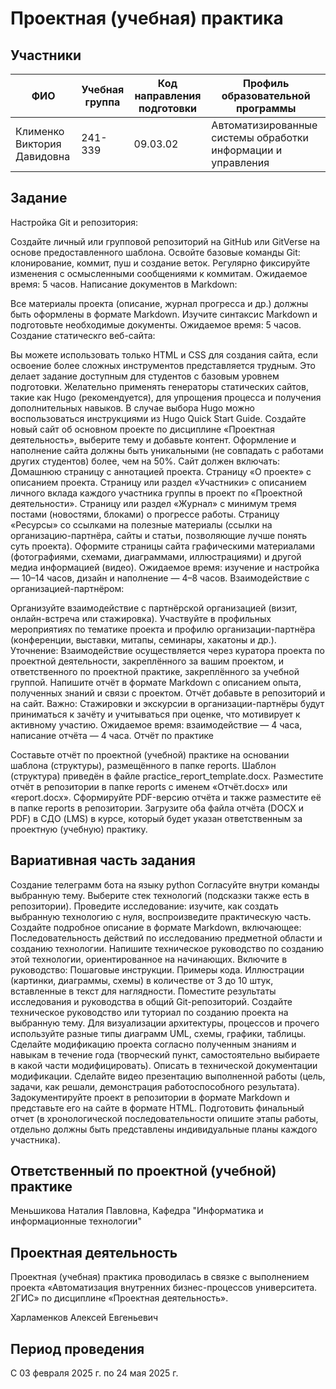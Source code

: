 # Проектная (учебная) практика

## Участники

| ФИО | Учебная группа | Код направления подготовки | Профиль образовательной программы |
|---|---|---|---|
| Клименко Виктория Давидовна | 241-339  |09.03.02  |Автоматизированные системы обработки информации и управления |

## Задание

Настройка Git и репозитория:

Создайте личный или групповой репозиторий на GitHub или GitVerse на основе предоставленного шаблона.
Освойте базовые команды Git: клонирование, коммит, пуш и создание веток.
Регулярно фиксируйте изменения с осмысленными сообщениями к коммитам.
Ожидаемое время: 5 часов.
Написание документов в Markdown:

Все материалы проекта (описание, журнал прогресса и др.) должны быть оформлены в формате Markdown.
Изучите синтаксис Markdown и подготовьте необходимые документы.
Ожидаемое время: 5 часов.
Создание статическго веб-сайта:

Вы можете использовать только HTML и CSS для создания сайта, если освоение более сложных инструментов представляется трудным. Это делает задание доступным для студентов с базовым уровнем подготовки.
Желательно применять генераторы статических сайтов, такие как Hugo (рекомендуется), для упрощения процесса и получения дополнительных навыков. В случае выбора Hugo можно воспользоваться инструкциями из Hugo Quick Start Guide.
Создайте новый сайт об основном проекте по дисциплине «Проектная деятельность», выберите тему и добавьте контент. Оформление и наполнение сайта должны быть уникальными (не совпадать с работами других студентов) более, чем на 50%.
Сайт должен включать:
Домашнюю страницу с аннотацией проекта.
Страницу «О проекте» с описанием проекта.
Страницу или раздел «Участники» с описанием личного вклада каждого участника группы в проект по «Проектной деятельности».
Страницу или раздел «Журнал» с минимум тремя постами (новостями, блоками) о прогрессе работы.
Страницу «Ресурсы» со ссылками на полезные материалы (ссылки на организацию-партнёра, сайты и статьи, позволяющие лучше понять суть проекта).
Оформите страницы сайта графическими материалами (фотографиями, схемами, диаграммами, иллюстрациями) и другой медиа информацией (видео).
Ожидаемое время: изучение и настройка — 10–14 часов, дизайн и наполнение — 4–8 часов.
Взаимодействие с организацией-партнёром:

Организуйте взаимодействие с партнёрской организацией (визит, онлайн-встреча или стажировка).
Участвуйте в профильных мероприятиях по тематике проекта и профилю организации-партнёра (конференции, выставки, митапы, семинары, хакатоны и др.).
Уточнение: Взаимодействие осуществляется через куратора проекта по проектной деятельности, закреплённого за вашим проектом, и ответственного по проектной практике, закреплённого за учебной группой.
Напишите отчёт в формате Markdown с описанием опыта, полученных знаний и связи с проектом. Отчёт добавьте в репозиторий и на сайт.
Важно: Стажировки и экскурсии в организации-партнёры будут приниматься к зачёту и учитываться при оценке, что мотивирует к активному участию.
Ожидаемое время: взаимодействие — 4 часа, написание отчёта — 4 часа.
Отчёт по практике

Составьте отчёт по проектной (учебной) практике на основании шаблона (структуры), размещённого в папке reports. Шаблон (структура) приведён в файле practice_report_template.docx.
Разместите отчёт в репозитории в папке reports с именем «Отчёт.docx» или «report.docx».
Сформируйте PDF-версию отчёта и также разместите её в папке reports в репозитории.
Загрузите оба файла отчёта (DOCX и PDF) в СДО (LMS) в курсе, который будет указан ответственным за проектную (учебную) практику.

## Вариативная часть задания

Создание телеграмм бота на языку python
Согласуйте внутри команды выбранную тему. Выберите стек технологий (подсказки также есть в репозитории).
Проведите исследование: изучите, как создать выбранную технологию с нуля, воспроизведите практическую часть.
Создайте подробное описание в формате Markdown, включающее:
Последовательность действий по исследованию предметной области и созданию технологии.
Напишите техническое руководство по созданию этой технологии, ориентированное на начинающих.
Включите в руководство:
Пошаговые инструкции.
Примеры кода.
Иллюстрации (картинки, диаграммы, схемы) в количестве от 3 до 10 штук, вставленные в текст для наглядности.
Поместите результаты исследования и руководства в общий Git-репозиторий.
Создайте техническое руководство или туториал по созданию проекта на выбранную тему. Для визуализации архитектуры, процессов и прочего используйте разные типы диаграмм UML, схемы, графики, таблицы.
Сделайте модификацию проекта согласно полученным знаниям и навыкам в течение года (творческий пункт, самостоятельно выбираете в какой части модифицировать). Описать в технической документации модификации.
Сделайте видео презентацию выполненной работы (цель, задачи, как решали, демонстрация работоспособного результата).
Задокументируйте проект в репозитории в формате Markdown и представьте его на сайте в формате HTML.
Подготовить финальный отчет (в хронологической последовательности опишите этапы работы, отдельно должны быть представлены индивидуальные планы каждого участника).
## Ответственный по проектной (учебной) практике

Меньшикова Наталия Павловна, Кафедра "Информатика и информационные технологии"

## Проектная деятельность

Проектная (учебная) практика проводилась в связке с выполнением проекта «Автоматизация внутренних бизнес-процессов университета. 2ГИС» по дисциплине «Проектная деятельность».

Харламенков Алексей Евгеньевич 

## Период проведения

С 03 февраля 2025 г. по 24 мая 2025 г.
